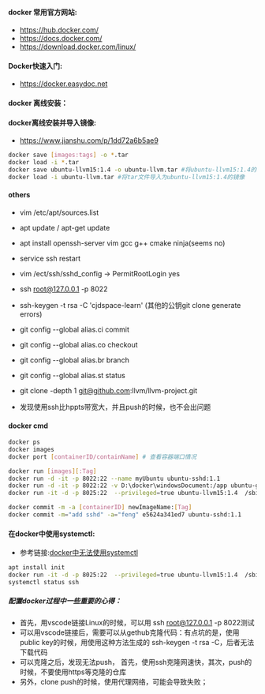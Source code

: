 
#### docker 常用官方网站:
* https://hub.docker.com/
* https://docs.docker.com/
* https://download.docker.com/linux/

#### Docker快速入门:
* https://docker.easydoc.net

#### docker 离线安装：


#### docker离线安装并导入镜像:
* https://www.jianshu.com/p/1dd72a6b5ae9
```bash
docker save [images:tags] -o *.tar
docker load -i *.tar
docker save ubuntu-llvm15:1.4 -o ubuntu-llvm.tar #将ubuntu-llvm15:1.4的镜像导出成tar文件
docker load -i ubuntu-llvm.tar #将tar文件导入为ubuntu-llvm15:1.4的镜像
```
#### others
* vim /etc/apt/sources.list
* apt update / apt-get update
* apt install openssh-server vim gcc g++ cmake ninja(seems no)
* service ssh restart
* vim /ect/ssh/sshd_config -> PermitRootLogin yes
* ssh root@127.0.0.1 -p 8022

* ssh-keygen -t rsa -C 'cjdspace-learn' (其他的公钥git clone generate errors)
* git config --global alias.ci commit
* git config --global alias.co checkout
* git config --global alias.br branch
* git config --global alias.st status


* git clone -depth 1 git@github.com:llvm/llvm-project.git
* 发现使用ssh比hppts带宽大，并且push的时候，也不会出问题

#### docker cmd
```bash
docker ps
docker images
docker port [containerID/containName] # 查看容器端口情况

docker run [images][:Tag]
docker run -d -it -p 8022:22 --name myUbuntu ubuntu-sshd:1.1
docker run -d -it -p 8022:22 -v D:\docker\windowsDocument:/app ubuntu-gitpush:1.2
docker run -it -d -p 8025:22  --privileged=true ubuntu-llvm15:1.4  /sbin/init

docker commit -m -a [containerID] newImageName:[Tag]
docker commit -m="add sshd" -a="feng" e5624a341ed7 ubuntu-sshd:1.1
```
#### 在docker中使用systemctl:

* 参考链接:[docker中无法使用systemctl](https://aoyouer.com/posts/docker-systemctl/)
```bash
apt install init
docker run -it -d -p 8025:22  --privileged=true ubuntu-llvm15:1.4  /sbin/init
systemctl status ssh
```

##### 配置docker过程中一些重要的心得：
* 首先，用vscode链接Linux的时候，可以用 ssh root@127.0.0.1 -p 8022测试
* 可以用vscode链接后，需要可以从gethub克隆代码：有点坑的是，使用public key的时候，用使用这种方法生成的 ssh-keygen -t rsa -C，后者无法下载代码
* 可以克隆之后，发现无法push， 首先，使用ssh克隆网速快，其次，push的时候，不要使用https等克隆的仓库
* 另外，clone push的时候，使用代理网络，可能会导致失败；

